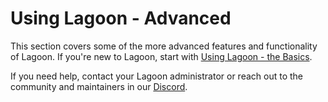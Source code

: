 # Using Lagoon - Advanced

This section covers some of the more advanced features and functionality of Lagoon. If you're new to Lagoon, start with [Using Lagoon - the Basics](../using-lagoon-the-basics/index.md).

If you need help, contact your Lagoon administrator or reach out to the community and maintainers in our [Discord](../community/discord.md).